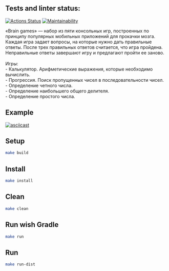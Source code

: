 ## Tests and linter status:
[![Actions Status](https://github.com/kitdim/java-project-61/workflows/hexlet-check/badge.svg)](https://github.com/kitdim/java-project-61/actions)
[![Maintainability](https://api.codeclimate.com/v1/badges/466e32da2c47732c7d19/maintainability)](https://codeclimate.com/github/kitdim/java-project-61/maintainability)

«Brain games» — набор из пяти консольных игр, построенных по принципу популярных мобильных приложений для прокачки мозга. Каждая игра задает вопросы, на которые нужно дать правильные ответы. После трех правильных ответов считается, что игра пройдена. Неправильные ответы завершают игру и предлагают пройти ее заново.
<br/>
<br/>Игры:
<br/>- Калькулятор. Арифметические выражения, которые необходимо вычислить.
<br/>- Прогрессия. Поиск пропущенных чисел в последовательности чисел.
<br/>- Определение четного числа.
<br/>- Определение наибольшего общего делителя.
<br/>- Определение простого числа.
    
## Example
[![asciicast](https://asciinema.org/a/604857.svg)](https://asciinema.org/a/604857)

## Setup

```bash
make build
```

## Install

```bash
make install
```

## Clean

```bash
make clean
```

## Run wish Gradle

```bash
make run
```

## Run

```bash
make run-dist
```

